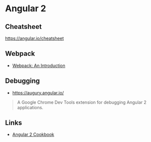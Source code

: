 # Angular 2
## Cheatsheet  
https://angular.io/cheatsheet

## Webpack
- [Webpack: An Introduction](https://angular.io/docs/ts/latest/guide/webpack.html)


## Debugging
- https://augury.angular.io/
> A Google Chrome Dev Tools extension for debugging Angular 2 applications.


## Links
- [Angular 2 Cookbook](http://ngcookbook.herokuapp.com/)
